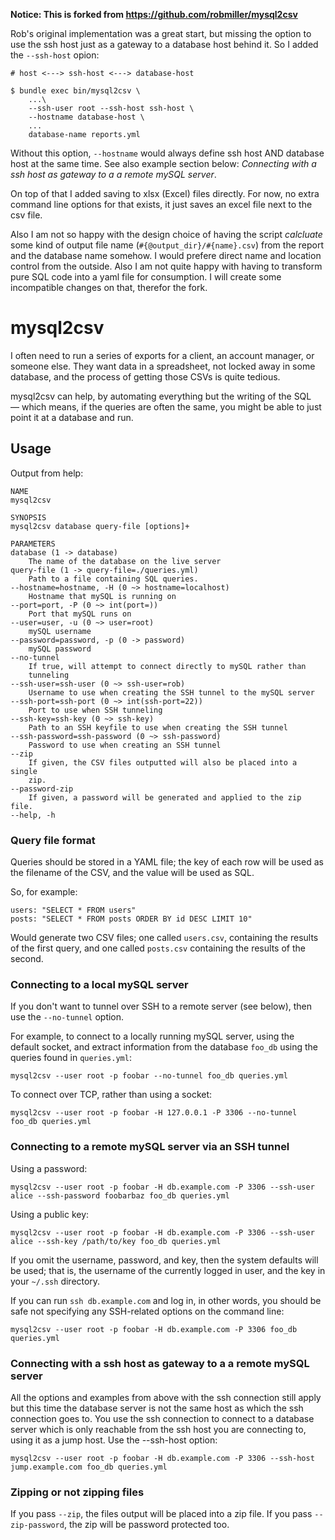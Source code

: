 **Notice: This is forked from https://github.com/robmiller/mysql2csv**

Rob's original implementation was a great start, but missing the option to use the ssh host just as a gateway to a database host behind it. So I added the `--ssh-host` opion:

	# host <---> ssh-host <---> database-host
	
	$ bundle exec bin/mysql2csv \
    	...\
    	--ssh-user root --ssh-host ssh-host \
    	--hostname database-host \
    	...
    	database-name reports.yml 

Without this option, `--hostname` would always define ssh host AND database host at the same time. See also example section below: _Connecting with a ssh host as gateway to a a remote mySQL server_.

On top of that I added saving to xlsx (Excel) files directly. For now, no extra command line options for that exists, it just saves an excel file next to the csv file. 

Also I am not so happy with the design choice of having the script _calcluate_ some kind of output file name (`#{@output_dir}/#{name}.csv`) from the report and the database name somehow. I would prefere direct name and location control from the outside. Also I am not quite happy with having to transform pure SQL code into a yaml file for consumption. I will create some incompatible changes on that, therefor the fork. 

# mysql2csv

I often need to run a series of exports for a client, an account
manager, or someone else. They want data in a spreadsheet, not locked
away in some database, and the process of getting those CSVs is quite
tedious.

mysql2csv can help, by automating everything but the writing of the SQL
— which means, if the queries are often the same, you might be able to
just point it at a database and run.

## Usage

Output from help:

	NAME
	mysql2csv

	SYNOPSIS
	mysql2csv database query-file [options]+

	PARAMETERS
	database (1 -> database)
		The name of the database on the live server
	query-file (1 -> query-file=./queries.yml)
		Path to a file containing SQL queries.
	--hostname=hostname, -H (0 ~> hostname=localhost)
		Hostname that mySQL is running on
	--port=port, -P (0 ~> int(port=))
		Port that mySQL runs on
	--user=user, -u (0 ~> user=root)
		mySQL username
	--password=password, -p (0 -> password)
		mySQL password
	--no-tunnel
		If true, will attempt to connect directly to mySQL rather than
		tunneling
	--ssh-user=ssh-user (0 ~> ssh-user=rob)
		Username to use when creating the SSH tunnel to the mySQL server
	--ssh-port=ssh-port (0 ~> int(ssh-port=22))
		Port to use when SSH tunneling
	--ssh-key=ssh-key (0 ~> ssh-key)
		Path to an SSH keyfile to use when creating the SSH tunnel
	--ssh-password=ssh-password (0 ~> ssh-password)
		Password to use when creating an SSH tunnel
	--zip
		If given, the CSV files outputted will also be placed into a single
		zip.
	--password-zip
		If given, a password will be generated and applied to the zip file.
	--help, -h

### Query file format

Queries should be stored in a YAML file; the key of each row will be
used as the filename of the CSV, and the value will be used as SQL.

So, for example:

	users: "SELECT * FROM users"
	posts: "SELECT * FROM posts ORDER BY id DESC LIMIT 10"

Would generate two CSV files; one called `users.csv`, containing the
results of the first query, and one called `posts.csv` containing the
results of the second.

### Connecting to a local mySQL server

If you don't want to tunnel over SSH to a remote server (see below),
then use the `--no-tunnel` option.

For example, to connect to a locally running mySQL server, using the
default socket, and extract information from the database `foo_db` using
the queries found in `queries.yml`:

	mysql2csv --user root -p foobar --no-tunnel foo_db queries.yml

To connect over TCP, rather than using a socket:

	mysql2csv --user root -p foobar -H 127.0.0.1 -P 3306 --no-tunnel foo_db queries.yml

### Connecting to a remote mySQL server via an SSH tunnel

Using a password:

	mysql2csv --user root -p foobar -H db.example.com -P 3306 --ssh-user alice --ssh-password foobarbaz foo_db queries.yml

Using a public key:

	mysql2csv --user root -p foobar -H db.example.com -P 3306 --ssh-user alice --ssh-key /path/to/key foo_db queries.yml

If you omit the username, password, and key, then the system defaults
will be used; that is, the username of the currently logged in user, and
the key in your `~/.ssh` directory.

If you can run `ssh db.example.com` and log in, in other words, you
should be safe not specifying any SSH-related options on the command
line:

	mysql2csv --user root -p foobar -H db.example.com -P 3306 foo_db queries.yml

### Connecting with a ssh host as gateway to a a remote mySQL server 

All the options and examples from above with the ssh connection still apply but this time the database server is not the same host as which the ssh connection goes to. You use the ssh connection to connect to a database server which is only reachable from the ssh host you are connecting to, using it as a jump host. Use the --ssh-host option:

	mysql2csv --user root -p foobar -H db.example.com -P 3306 --ssh-host jump.example.com foo_db queries.yml


### Zipping or not zipping files

If you pass `--zip`, the files output will be placed into a zip file. If
you pass `--zip-password`, the zip will be password protected too.
